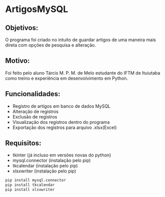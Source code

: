 # ArtigosMySQL

## Objetivos:
O programa foi criado no intuito de guardar artigos de  uma maneira mais direta com opções de pesquisa e alteração.

## Motivo:
Foi feito pelo aluno Tárcis M. P. M. de Melo  estudante do IFTM de Ituiutaba como treino e experiência em desenvolvimento em Python.

## Funcionalidades:
- Registro de artigos em banco de dados MySQL
- Alteração de registros
- Exclusão de registros
- Visualização dos registros dentro do programa
- Exportação dos registros para arquivo .xlsx(Excel)

## Requisitos:
- tkinter (já incluso em versões novas do python)
- mysql.connector (instalação pelo pip)
- tkcalendar (instalação pelo pip)
- xlsxwriter (instalação pelo pip)

```bash
pip install mysql.connector
pip install tkcalendar
pip install xlsxwriter
```